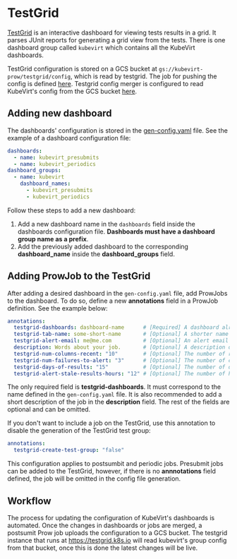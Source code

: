 # TestGrid

[TestGrid](https://testgrid.k8s.io) is an interactive dashboard for viewing tests results in a grid. It parses JUnit reports for generating a grid view from the tests.
There is one dashboard group called `kubevirt` which contains all the KubeVirt dashboards.

TestGrid configuration is stored on a GCS bucket at `gs://kubevirt-prow/testgrid/config`, which is read by testgrid. The job for pushing the config is defined [here](../prow-deploy/files/jobs/kubevirt/project-infra/project-infra-postsubmits.yaml#L757). Testgrid config merger is configured to read KubeVirt's config from the GCS bucket [here](https://github.com/kubernetes/test-infra/blob/master/config/mergelists/prod.yaml).

## Adding new dashboard

The dashboards' configuration is stored in the [gen-config.yaml](https://github.com/kubevirt/project-infra/tree/main/github/ci/testgrid/gen-config.yaml) file. See the example of a dashboard configuration file:
```yaml
dashboards:
  - name: kubevirt_presubmits
  - name: kubevirt_periodics
dashboard_groups:
  - name: kubevirt
    dashboard_names:
      - kubevirt_presubmits
      - kubevirt_periodics
```
Follow these steps to add a new dashboard:

1. Add a new dashboard name in the `dashboards` field inside the dashboards configuration file. **Dashboards must have a dashboard group name as a prefix**.
2. Add the previously added dashboard to the corresponding **dashboard_name** inside the **dashboard_groups** field.

## Adding ProwJob to the TestGrid

After adding a desired dashboard in the `gen-config.yaml` file, add ProwJobs to the dashboard. To do so, define a new **annotations** field in a ProwJob definition. See the example below:
```yaml
annotations:
  testgrid-dashboards: dashboard-name      # [Required] A dashboard already defined in a config.yaml.
  testgrid-tab-name: some-short-name       # [Optional] A shorter name for the tab. If omitted, just uses the job name.
  testgrid-alert-email: me@me.com          # [Optional] An alert email that will be applied to the tab created in the first dashboard specified in testgrid-dashboards.
  description: Words about your job.       # [Optional] A description of your job. If omitted, only the job name is used.
  testgrid-num-columns-recent: "10"        # [Optional] The number of runs in a row that can be omitted before the run is considered stale. The default value is 10.
  testgrid-num-failures-to-alert: "3"      # [Optional] The number of continuous failures before sending an email. The default value is 3.
  testgrid-days-of-results: "15"           # [Optional] The number of days for which the results are visible. The default value is 15.
  testgrid-alert-stale-results-hours: "12" # [Optional] The number of hours that pass with no results after which the email is sent. The default value is 12.
```

The only required field is **testgrid-dashboards**. It must correspond to the name defined in the `gen-config.yaml` file. It is also recommended to add a short description of the job in the **description** field.
The rest of the fields are optional and can be omitted.

If you don't want to include a job on the TestGrid, use this annotation to disable the generation of the TestGrid test group:
```yaml
annotations:
  testgrid-create-test-group: "false"
```

This configuration applies to postsumbit and periodic jobs. Presubmit jobs can be added to the TestGrid, however, if there is no **annnotations** field defined, the job will be omitted in the config file generation.

## Workflow

The process for updating the configuration of KubeVirt's dashboards is automated. Once the changes in dashboards or jobs are merged, a postsumit Prow job uploads the configuration to a GCS bucket. The testgrid instance that runs at https://testgrid.k8s.io will read kubevirt's group config from that bucket, once this is done the latest changes will be live.
